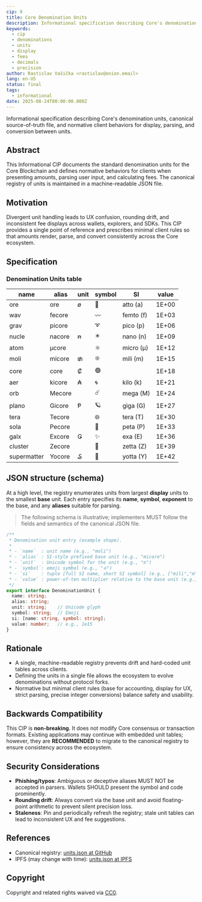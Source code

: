 ```yaml
---
cip: 9
title: Core Denomination Units
description: Informational specification describing Core's denomination units
keywords:
  - cip
  - denominations
  - units
  - display
  - fees
  - decimals
  - precision
author: Rastislav Vašička <rastislav@onion.email>
lang: en-US
status: final
tags:
  - informational
date: 2025-08-24T00:00:00.000Z
---
```


Informational specification describing Core's denomination units, canonical source-of-truth file, and normative client behaviors for display, parsing, and conversion between units.

<!--truncate-->

## Abstract

This Informational CIP documents the standard denomination units for the Core Blockchain and defines normative behaviors for clients when presenting amounts, parsing user input, and calculating fees. The canonical registry of units is maintained in a machine-readable JSON file.

## Motivation

Divergent unit handling leads to UX confusion, rounding drift, and inconsistent fee displays across wallets, explorers, and SDKs. This CIP provides a single point of reference and prescribes minimal client rules so that amounts render, parse, and convert consistently across the Core ecosystem.

## Specification

### Denomination Units table

| name        | alias  | unit | symbol | SI        | value |
| ----------- | ------ | ---- | ------ | --------- | ----- |
| ore         | ore    | ø    | 🔷     | atto (a)  | 1E+00 |
| wav         | fecore |      | 〰️     | femto (f) | 1E+03 |
| grav        | picore |      | ➰     | pico (p)  | 1E+06 |
| nucle       | nacore | ꞥ    | ✴️     | nano (n)  | 1E+09 |
| atom        | μcore  |      | ⚛️     | micro (μ) | 1E+12 |
| moli        | micore | ₥    | ❇️     | mili (m)  | 1E+15 |
| core        | core   | ₡    | 🟢️️     |           | 1E+18 |
| aer         | kicore | ₳    | 🌀️     | kilo (k)  | 1E+21 |
| orb         | Mecore |      | ☄️     | mega (M)  | 1E+24 |
| plano       | Gicore | Ᵽ    | 🪐️     | giga (G)  | 1E+27 |
| tera        | Tecore |      | 🌐️     | tera (T)  | 1E+30 |
| sola        | Pecore |      | 💫️     | peta (P)  | 1E+33 |
| galx        | Excore | Ǥ    | ✨️     | exa (E)   | 1E+36 |
| cluster     | Zecore |      | 💠️     | zetta (Z) | 1E+39 |
| supermatter | Yocore | ₷    | 🔱     | yotta (Y) | 1E+42 |

## JSON structure (schema)

At a high level, the registry enumerates units from largest **display** units to the smallest **base** unit. Each entry specifies its **name**, **symbol**, **exponent** to the base, and any **aliases** suitable for parsing.

> The following schema is illustrative; implementers MUST follow the fields and
> semantics of the canonical JSON file.

```typescript
/**
 * Denomination unit entry (example shape).
 *
 * - `name`  : unit name (e.g., "moli")
 * - `alias` : SI-style prefixed base unit (e.g., "micore")
 * - `unit`  : Unicode symbol for the unit (e.g., "₥")
 * - `symbol`: emoji symbol (e.g., "❇️")
 * - `si`    : tuple [full SI name, short SI symbol] (e.g., ["mili","m"])
 * - `value` : power-of-ten multiplier relative to the base unit (e.g., 1e15)
 */
export interface DenominationUnit {
  name: string;
  alias: string;
  unit: string;    // Unicode glyph
  symbol: string;  // Emoji
  si: [name: string, symbol: string];
  value: number;   // e.g., 1e15
}
```

## Rationale

* A single, machine-readable registry prevents drift and hard-coded unit tables across clients.
* Defining the units in a single file allows the ecosystem to evolve denominations without protocol forks.
* Normative but minimal client rules (base for accounting, display for UX, strict parsing, precise integer conversions) balance safety and usability.

## Backwards Compatibility

This CIP is **non-breaking**. It does not modify Core consensus or transaction formats. Existing applications may continue with embedded unit tables; however, they are **RECOMMENDED** to migrate to the canonical registry to ensure consistency across the ecosystem.

## Security Considerations

* **Phishing/typos**: Ambiguous or deceptive aliases MUST NOT be accepted in parsers. Wallets SHOULD present the symbol and code prominently.
* **Rounding drift**: Always convert via the base unit and avoid floating-point arithmetic to prevent silent precision loss.
* **Staleness**: Pin and periodically refresh the registry; stale unit tables can lead to inconsistent UX and fee suggestions.

## References

* Canonical registry: [units.json at GitHub](https://github.com/core-coin/core-denomination/blob/master/units.json)
* IPFS (may change with time): [units.json at IPFS](ipfs://bafkreif7bznw6b3wpx6a4ut32okhhupqnrsjrbw6nyr2fjn5a2chtux7hm)

## Copyright

Copyright and related rights waived via [CC0](https://creativecommons.org/publicdomain/zero/1.0/).
